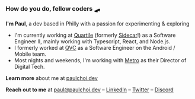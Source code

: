 ### How do you do, fellow coders 🛹

**I'm Paul**, a dev based in Philly with a passion for experimenting & exploring

- I'm currently working at [Quartile](https://www.quartile.com/) (formerly [Sidecar](https://hello.getsidecar.com)!) as a Software Engineer II, mainly working with Typescript, React, and Node.js.
- I formerly worked at [QVC](https://www.qvc.com/) as a Software Engineer on the Android / Mobile team.
- Most nights and weekends, I'm working with [Metro](https://metrophilly.org/) as their Director of Digital Tech.

**Learn more** about me at [paulchoi.dev](https://paulchoi.dev)

**Reach out to me** at [paul@paulchoi.dev](mailto:paul@paulchoi.dev) – [LinkedIn](https://pchoi.me/li) – [Twitter](https://pchoi.me/tw) – [Discord](https://pchoi.me/chat)
